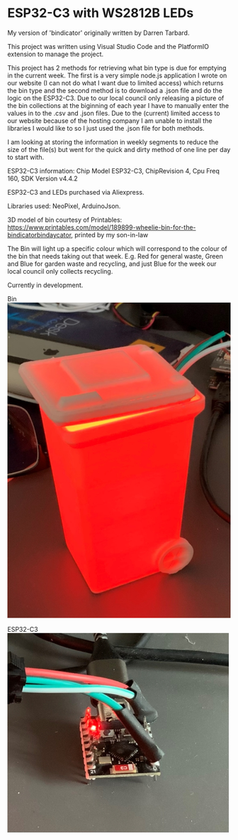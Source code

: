 # ESP32-C3 with WS2812B LEDs

My version of 'bindicator' originally written by Darren Tarbard. 

This project was written using Visual Studio Code and the PlatformIO extension to manage the project.

This project has 2 methods for retrieving what bin type is due for emptying in the current week. The first is a very simple node.js application I wrote on our website (I can not do what I want due to limited access) which returns the bin type and the second method is to download a .json file and do the logic on the ESP32-C3.  Due to our local council only releasing a picture of the bin collections at the biginning of each year I have to manually enter the values in to the .csv and .json files.  Due to the (current) limited access to our website because of the hosting company I am unable to install the libraries I would like to so I just used the .json file for both methods.

I am looking at storing the information in weekly segments to reduce the size of the file(s) but went for the quick and dirty method of one line per day to start with.

ESP32-C3 information: Chip Model ESP32-C3, ChipRevision 4, Cpu Freq 160, SDK Version v4.4.2

ESP32-C3 and LEDs purchased via Aliexpress.

Libraries used: NeoPixel, ArduinoJson.

3D model of bin courtesy of Printables: https://www.printables.com/model/189899-wheelie-bin-for-the-bindicatorbindaycator, printed by my son-in-law

The Bin will light up a specific colour which will correspond to the colour of the bin that needs taking out that week. E.g. Red for general waste, Green and Blue for garden waste and recycling, and just Blue for the week our local council only collects recycling.

Currently in development.

Bin
![alt text width="500"](/pictures/dev.jpg)

ESP32-C3
![alt text width="250"](/pictures/c3.jpg)

